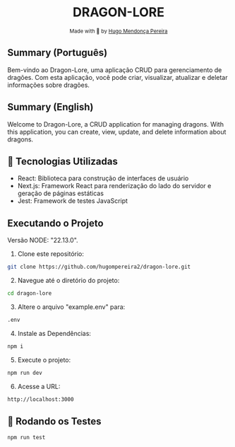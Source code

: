 <h1 align="center"> DRAGON-LORE </h1>

<div align="center">
  <sub> Made with 💖 by
    <a href="https://github.com/hugompereira2">Hugo Mendonça Pereira</a>
  </sub>
</div>

## Summary (Português)

Bem-vindo ao Dragon-Lore, uma aplicação CRUD para gerenciamento de dragões. Com esta aplicação, você pode criar, visualizar, atualizar e deletar informações sobre dragões.

## Summary (English)

Welcome to Dragon-Lore, a CRUD application for managing dragons. With this application, you can create, view, update, and delete information about dragons.

## 🚀 Tecnologias Utilizadas ##

- React: Biblioteca para construção de interfaces de usuário
- Next.js: Framework React para renderização do lado do servidor e geração de páginas estáticas
- Jest: Framework de testes JavaScript

## Executando o Projeto

Versão NODE: "22.13.0".

1. Clone este repositório:
```sh
git clone https://github.com/hugompereira2/dragon-lore.git
```
2. Navegue até o diretório do projeto:
```sh
cd dragon-lore
```
3. Altere o arquivo "example.env" para:
```sh
.env
```
4. Instale as Dependências:
```sh
npm i
```
5. Execute o projeto:
```sh
npm run dev
```
6. Acesse a URL:
```sh
http://localhost:3000
```

## 🧪 Rodando os Testes ##

```sh
npm run test
```
